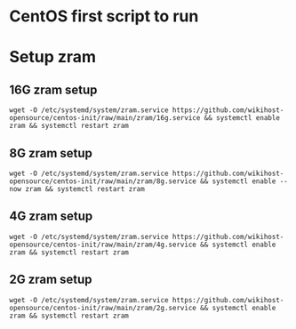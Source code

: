 # CentOS first script to run

# Setup zram
## 16G zram setup
```
wget -O /etc/systemd/system/zram.service https://github.com/wikihost-opensource/centos-init/raw/main/zram/16g.service && systemctl enable zram && systemctl restart zram
```
## 8G zram setup
```
wget -O /etc/systemd/system/zram.service https://github.com/wikihost-opensource/centos-init/raw/main/zram/8g.service && systemctl enable --now zram && systemctl restart zram
```
## 4G zram setup
```
wget -O /etc/systemd/system/zram.service https://github.com/wikihost-opensource/centos-init/raw/main/zram/4g.service && systemctl enable zram && systemctl restart zram
```
## 2G zram setup
```
wget -O /etc/systemd/system/zram.service https://github.com/wikihost-opensource/centos-init/raw/main/zram/2g.service && systemctl enable zram && systemctl restart zram
```
